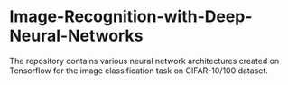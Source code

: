 # Image-Recognition-with-Deep-Neural-Networks
The repository contains various neural network architectures created on Tensorflow for the image classification task on CIFAR-10/100 dataset. 
